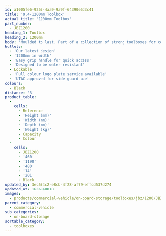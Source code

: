 ```yaml
---
id: a1005fe6-9253-4aa9-9a9f-64390e5d3c41
title: '9.4-1200mm Toolbox'
actual_title: '1200mm Toolbox'
part_number:
  - JBZ1200
heading_1: Toolbox
heading_2: 1200mm
body: 'Moulded to last. Part of a collection of strong toolboxes for commercial vehicles, featuring our latest design.'
bullets:
  - 'Our latest design'
  - '1200mm in width'
  - 'Easy grip handle for quick access'
  - 'Designed to be water resistant'
  - Lockable
  - 'Full colour logo plate service available'
  - 'UTAC approved for side guard use'
colours:
  - Black
distance: '3'
product_table:
  -
    cells:
      - Reference
      - 'Height (mm)'
      - 'Width (mm)'
      - 'Depth (mm)'
      - 'Weight (kg)'
      - Capacity
      - Colour
  -
    cells:
      - JBZ1200
      - '460'
      - '1190'
      - '480'
      - '14'
      - '201'
      - Black
updated_by: 3ec554c2-e8cb-4f28-af79-effcd537d274
updated_at: 1636040818
images:
  - products/commercial-vehicle/on-board-storage/toolboxes/jbz/1200/JBZ1200.png
parent_category:
  - commercial-vehicle
sub_categories:
  - on-board-storage
sortable_category:
  - toolboxes
---
```

